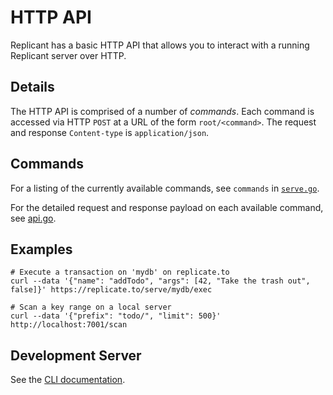 # HTTP API

Replicant has a basic HTTP API that allows you to interact with a running Replicant server over HTTP.

## Details

The HTTP API is comprised of a number of _commands_. Each command is accessed via HTTP `POST` at a URL of
the form `root/<command>`. The request and response `Content-type` is `application/json`.

## Commands

For a listing of the currently available commands, see `commands` in [`serve.go`](https://github.com/aboodman/replicant/blob/master/serve/serve.go#L27).

For the detailed request and response payload on each available command, see [api.go](https://github.com/aboodman/replicant/blob/master/api/api.go#L20).

## Examples

```
# Execute a transaction on 'mydb' on replicate.to
curl --data '{"name": "addTodo", "args": [42, "Take the trash out", false]}' https://replicate.to/serve/mydb/exec

# Scan a key range on a local server
curl --data '{"prefix": "todo/", "limit": 500}' http://localhost:7001/scan
```

## Development Server

See the [CLI documentation](cli.md#running-a-development-server).
